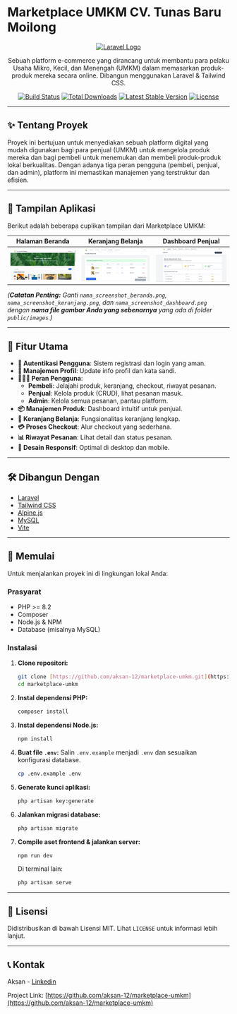 # Marketplace UMKM CV. Tunas Baru Moilong

<p align="center">
    <a href="https://laravel.com" target="_blank">
        <img src="https://laravel.com/img/logotype.min.svg" width="150" alt="Laravel Logo">
    </a>
</p>

<p align="center">
Sebuah platform e-commerce yang dirancang untuk membantu para pelaku Usaha Mikro, Kecil, dan Menengah (UMKM) dalam memasarkan produk-produk mereka secara online. Dibangun menggunakan Laravel & Tailwind CSS.
</p>

<p align="center">
<a href="https://github.com/laravel/framework/actions"><img src="https://github.com/laravel/framework/workflows/tests/badge.svg" alt="Build Status"></a>
<a href="https://packagist.org/packages/laravel/framework"><img src="https://img.shields.io/packagist/dt/laravel/framework" alt="Total Downloads"></a>
<a href="https://packagist.org/packages/laravel/framework"><img src="https://img.shields.io/packagist/v/laravel/framework" alt="Latest Stable Version"></a>
<a href="https://packagist.org/packages/laravel/framework"><img src="https://img.shields.io/packagist/l/laravel/framework" alt="License"></a>
</p>

---

## ✨ Tentang Proyek

Proyek ini bertujuan untuk menyediakan sebuah platform digital yang mudah digunakan bagi para penjual (UMKM) untuk mengelola produk mereka dan bagi pembeli untuk menemukan dan membeli produk-produk lokal berkualitas. Dengan adanya tiga peran pengguna (pembeli, penjual, dan admin), platform ini memastikan manajemen yang terstruktur dan efisien.

---

## 📸 Tampilan Aplikasi

Berikut adalah beberapa cuplikan tampilan dari Marketplace UMKM:

| Halaman Beranda                                  | Keranjang Belanja                                  | Dashboard Penjual                                  |
| :----------------------------------------------: | :------------------------------------------------: | :------------------------------------------------: |
| ![Screenshot Beranda](public/images/beranda.png) | ![Screenshot Keranjang](public/images/keranjang.png) | ![Screenshot Dashboard](public/images/dashboard.png) |

*(**Catatan Penting:** Ganti `nama_screenshot_beranda.png`, `nama_screenshot_keranjang.png`, dan `nama_screenshot_dashboard.png` dengan **nama file gambar Anda yang sebenarnya** yang ada di folder `public/images`.)*

---

## 🚀 Fitur Utama

-   **🔐 Autentikasi Pengguna**: Sistem registrasi dan login yang aman.
-   **👤 Manajemen Profil**: Update info profil dan kata sandi.
-   **🧑‍🤝‍🧑 Peran Pengguna**:
    -   **Pembeli**: Jelajahi produk, keranjang, checkout, riwayat pesanan.
    -   **Penjual**: Kelola produk (CRUD), lihat pesanan masuk.
    -   **Admin**: Kelola semua pesanan, pantau platform.
-   **📦 Manajemen Produk**: Dashboard intuitif untuk penjual.
-   **🛒 Keranjang Belanja**: Fungsionalitas keranjang lengkap.
-   **💳 Proses Checkout**: Alur checkout yang sederhana.
-   **📊 Riwayat Pesanan**: Lihat detail dan status pesanan.
-   **📱 Desain Responsif**: Optimal di desktop dan mobile.

---

## 🛠️ Dibangun Dengan

-   [Laravel](https://laravel.com/)
-   [Tailwind CSS](https://tailwindcss.com/)
-   [Alpine.js](https://alpinejs.dev/)
-   [MySQL](https://www.mysql.com/)
-   [Vite](https://vitejs.dev/)

---

## 🏁 Memulai

Untuk menjalankan proyek ini di lingkungan lokal Anda:

### Prasyarat

-   PHP >= 8.2
-   Composer
-   Node.js & NPM
-   Database (misalnya MySQL)

### Instalasi

1.  **Clone repositori:**
    ```sh
    git clone [https://github.com/aksan-12/marketplace-umkm.git](https://github.com/aksan-12/marketplace-umkm.git)
    cd marketplace-umkm
    ```
2.  **Instal dependensi PHP:**
    ```sh
    composer install
    ```
3.  **Instal dependensi Node.js:**
    ```sh
    npm install
    ```
4.  **Buat file `.env`:**
    Salin `.env.example` menjadi `.env` dan sesuaikan konfigurasi database.
    ```sh
    cp .env.example .env
    ```
5.  **Generate kunci aplikasi:**
    ```sh
    php artisan key:generate
    ```
6.  **Jalankan migrasi database:**
    ```sh
    php artisan migrate
    ```
7.  **Compile aset frontend & jalankan server:**
    ```sh
    npm run dev
    ```
    Di terminal lain:
    ```sh
    php artisan serve
    ```

---

## 📄 Lisensi

Didistribusikan di bawah Lisensi MIT. Lihat `LICENSE` untuk informasi lebih lanjut.

---

## 📞 Kontak

Aksan - [Linkedin](https://www.linkedin.com/in/aksan-null-7834a3311/)

Project Link: [https://github.com/aksan-12/marketplace-umkm](https://github.com/aksan-12/marketplace-umkm)
